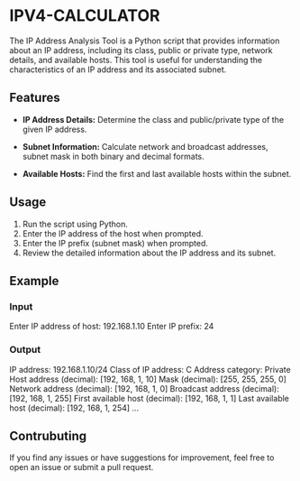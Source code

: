 # IPV4-CALCULATOR

The IP Address Analysis Tool is a Python script that provides information about an IP address, including its class, public or private type, network details, and available hosts. This tool is useful for understanding the characteristics of an IP address and its associated subnet.

## Features

- **IP Address Details:** Determine the class and public/private type of the given IP address.
  
- **Subnet Information:** Calculate network and broadcast addresses, subnet mask in both binary and decimal formats.

- **Available Hosts:** Find the first and last available hosts within the subnet.

## Usage

1. Run the script using Python.
2. Enter the IP address of the host when prompted.
3. Enter the IP prefix (subnet mask) when prompted.
4. Review the detailed information about the IP address and its subnet.

## Example

### Input
Enter IP address of host: 192.168.1.10
Enter IP prefix: 24

### Output
IP address: 192.168.1.10/24
Class of IP address: C
Address category: Private
Host address (decimal): [192, 168, 1, 10]
Mask (decimal): [255, 255, 255, 0]
Network address (decimal): [192, 168, 1, 0]
Broadcast address (decimal): [192, 168, 1, 255]
First available host (decimal): [192, 168, 1, 1]
Last available host (decimal): [192, 168, 1, 254]
...

## Contrubuting
If you find any issues or have suggestions for improvement, feel free to open an issue or submit a pull request.
